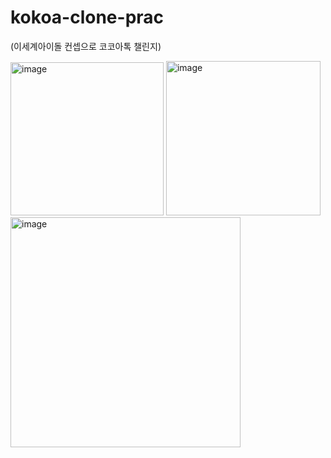 # kokoa-clone-prac
(이세계아이돌 컨셉으로 코코아톡 챌린지)

<img width="245" alt="image" src="https://user-images.githubusercontent.com/117073214/210386535-a26fbce0-6390-4c52-af61-ec7c155f114b.png">
<img width="247" alt="image" src="https://user-images.githubusercontent.com/117073214/210386790-c2f47a74-2644-4a0c-94e2-e612ef2d771a.png">
<img width="368" alt="image" src="https://user-images.githubusercontent.com/117073214/210387481-6103a8f6-c413-4b9b-adf0-2d68b32af030.png">


